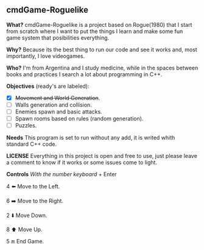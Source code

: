 ## cmdGame-Roguelike

**What?**
cmdGame-Roguelike is a project based on Rogue(1980) that I start from scratch where I want to put the things I learn and make some fun game system that posibilities everything.

**Why?**
Because its the best thing to run our code and see it works and, most importantly, I love videogames.

**Who?**
I'm from Argentina and I study medicine, while in the spaces between books and practices I search a lot about programming in C++.

**Objectives** (ready's are labeled):
- [x] ~~Movement and World Generation~~.
- [ ] Walls generation and collision.
- [ ] Enemies spawn and basic attacks.
- [ ] Spawn rooms based on rules (random generation).
- [ ] Puzzles.

**Needs**
This program is set to run without any add, it is writed whith standard C++ code.

**LICENSE**
Everything in this project is open and free to use, just please leave a comment to know if it works or some issues come to light.

**Controls**
*With the number keyboard* + Enter

4 :arrow_left: Move to the Left.

6 :arrow_right: Move to the Right.

2 :arrow_down: Move Down.

8 :arrow_up: Move Up.

5 :end: End Game.
